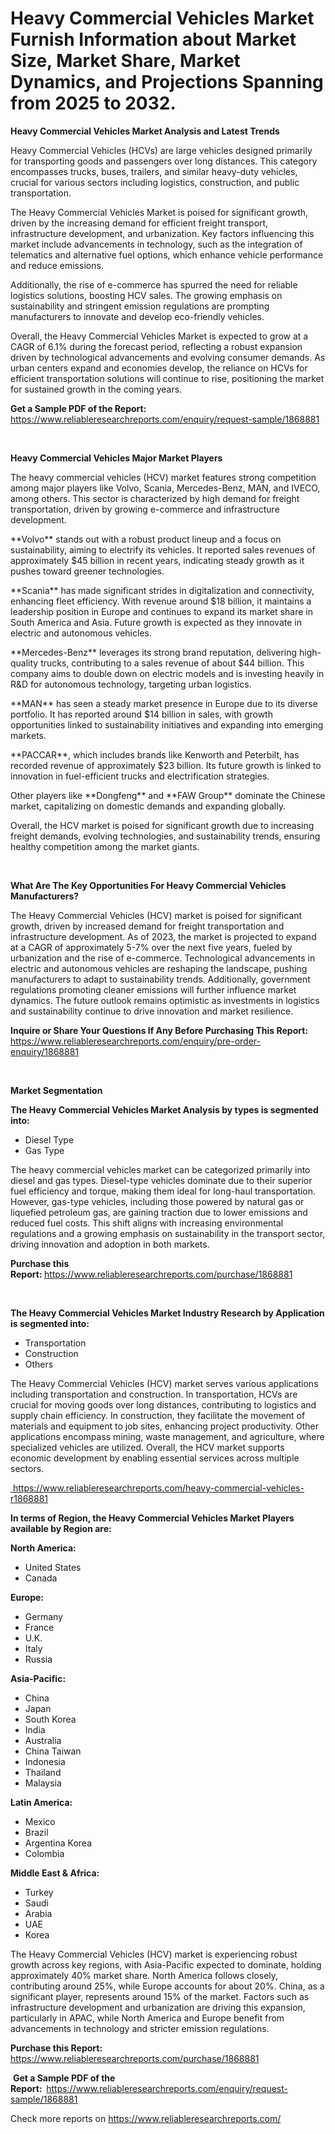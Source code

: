 <p><h1>Heavy Commercial Vehicles Market Furnish Information about Market Size, Market Share, Market Dynamics, and Projections Spanning from 2025 to 2032.</h1></p><p><strong>Heavy Commercial Vehicles Market Analysis and Latest Trends</strong></p>
<p><p>Heavy Commercial Vehicles (HCVs) are large vehicles designed primarily for transporting goods and passengers over long distances. This category encompasses trucks, buses, trailers, and similar heavy-duty vehicles, crucial for various sectors including logistics, construction, and public transportation. </p><p>The Heavy Commercial Vehicles Market is poised for significant growth, driven by the increasing demand for efficient freight transport, infrastructure development, and urbanization. Key factors influencing this market include advancements in technology, such as the integration of telematics and alternative fuel options, which enhance vehicle performance and reduce emissions. </p><p>Additionally, the rise of e-commerce has spurred the need for reliable logistics solutions, boosting HCV sales. The growing emphasis on sustainability and stringent emission regulations are prompting manufacturers to innovate and develop eco-friendly vehicles. </p><p>Overall, the Heavy Commercial Vehicles Market is expected to grow at a CAGR of 6.1% during the forecast period, reflecting a robust expansion driven by technological advancements and evolving consumer demands. As urban centers expand and economies develop, the reliance on HCVs for efficient transportation solutions will continue to rise, positioning the market for sustained growth in the coming years.</p></p>
<p><strong>Get a Sample PDF of the Report:&nbsp;</strong> <a href="https://www.reliableresearchreports.com/enquiry/request-sample/1868881?utm_campaign=3446&utm_medium=2&utm_source=Github&utm_content=ia&utm_term=30032025&utm_id=heavy-commercial-vehicles">https://www.reliableresearchreports.com/enquiry/request-sample/1868881</a></p>
<p>&nbsp;</p>
<p><strong>Heavy Commercial Vehicles Major Market Players</strong></p>
<p><p>The heavy commercial vehicles (HCV) market features strong competition among major players like Volvo, Scania, Mercedes-Benz, MAN, and IVECO, among others. This sector is characterized by high demand for freight transportation, driven by growing e-commerce and infrastructure development.</p><p>**Volvo** stands out with a robust product lineup and a focus on sustainability, aiming to electrify its vehicles. It reported sales revenues of approximately $45 billion in recent years, indicating steady growth as it pushes toward greener technologies.</p><p>**Scania** has made significant strides in digitalization and connectivity, enhancing fleet efficiency. With revenue around $18 billion, it maintains a leadership position in Europe and continues to expand its market share in South America and Asia. Future growth is expected as they innovate in electric and autonomous vehicles.</p><p>**Mercedes-Benz** leverages its strong brand reputation, delivering high-quality trucks, contributing to a sales revenue of about $44 billion. This company aims to double down on electric models and is investing heavily in R&D for autonomous technology, targeting urban logistics.</p><p>**MAN** has seen a steady market presence in Europe due to its diverse portfolio. It has reported around $14 billion in sales, with growth opportunities linked to sustainability initiatives and expanding into emerging markets.</p><p>**PACCAR**, which includes brands like Kenworth and Peterbilt, has recorded revenue of approximately $23 billion. Its future growth is linked to innovation in fuel-efficient trucks and electrification strategies.</p><p>Other players like **Dongfeng** and **FAW Group** dominate the Chinese market, capitalizing on domestic demands and expanding globally.</p><p>Overall, the HCV market is poised for significant growth due to increasing freight demands, evolving technologies, and sustainability trends, ensuring healthy competition among the market giants.</p></p>
<p>&nbsp;</p>
<p><strong>What Are The Key Opportunities For Heavy Commercial Vehicles Manufacturers?</strong></p>
<p><p>The Heavy Commercial Vehicles (HCV) market is poised for significant growth, driven by increased demand for freight transportation and infrastructure development. As of 2023, the market is projected to expand at a CAGR of approximately 5-7% over the next five years, fueled by urbanization and the rise of e-commerce. Technological advancements in electric and autonomous vehicles are reshaping the landscape, pushing manufacturers to adapt to sustainability trends. Additionally, government regulations promoting cleaner emissions will further influence market dynamics. The future outlook remains optimistic as investments in logistics and sustainability continue to drive innovation and market resilience.</p></p>
<p><strong>Inquire or Share Your Questions If Any Before Purchasing This Report:</strong> <a href="https://www.reliableresearchreports.com/enquiry/pre-order-enquiry/1868881?utm_campaign=3446&utm_medium=2&utm_source=Github&utm_content=ia&utm_term=30032025&utm_id=heavy-commercial-vehicles">https://www.reliableresearchreports.com/enquiry/pre-order-enquiry/1868881</a></p>
<p>&nbsp;</p>
<p><strong>Market Segmentation</strong></p>
<p><strong>The Heavy Commercial Vehicles Market Analysis by types is segmented into:</strong></p>
<p><ul><li>Diesel Type</li><li>Gas Type</li></ul></p>
<p><p>The heavy commercial vehicles market can be categorized primarily into diesel and gas types. Diesel-type vehicles dominate due to their superior fuel efficiency and torque, making them ideal for long-haul transportation. However, gas-type vehicles, including those powered by natural gas or liquefied petroleum gas, are gaining traction due to lower emissions and reduced fuel costs. This shift aligns with increasing environmental regulations and a growing emphasis on sustainability in the transport sector, driving innovation and adoption in both markets.</p></p>
<p><strong>Purchase this Report:&nbsp;</strong><a href="https://www.reliableresearchreports.com/purchase/1868881?utm_campaign=3446&utm_medium=2&utm_source=Github&utm_content=ia&utm_term=30032025&utm_id=heavy-commercial-vehicles">https://www.reliableresearchreports.com/purchase/1868881</a></p>
<p>&nbsp;</p>
<p><strong>The Heavy Commercial Vehicles Market Industry Research by Application is segmented into:</strong></p>
<p><ul><li>Transportation</li><li>Construction</li><li>Others</li></ul></p>
<p><p>The Heavy Commercial Vehicles (HCV) market serves various applications including transportation and construction. In transportation, HCVs are crucial for moving goods over long distances, contributing to logistics and supply chain efficiency. In construction, they facilitate the movement of materials and equipment to job sites, enhancing project productivity. Other applications encompass mining, waste management, and agriculture, where specialized vehicles are utilized. Overall, the HCV market supports economic development by enabling essential services across multiple sectors.</p></p>
<p><a href="https://www.reliableresearchreports.com/heavy-commercial-vehicles-r1868881?utm_campaign=3446&utm_medium=2&utm_source=Github&utm_content=ia&utm_term=30032025&utm_id=heavy-commercial-vehicles">&nbsp;https://www.reliableresearchreports.com/heavy-commercial-vehicles-r1868881</a></p>
<p><strong>In terms of Region, the Heavy Commercial Vehicles Market Players available by Region are:</strong></p>
<p>
    <p> <strong> North America: </strong>
        <ul>
            <li>United States</li>
            <li>Canada</li>
        </ul>
        </p> 
    <p> <strong> Europe: </strong>
        <ul>
            <li>Germany</li>
            <li>France</li>
            <li>U.K.</li>
            <li>Italy</li>
            <li>Russia</li>
        </ul>
        </p> 
    <p> <strong> Asia-Pacific: </strong>
        <ul>
            <li>China</li>
            <li>Japan</li>
            <li>South Korea</li>
            <li>India</li>
            <li>Australia</li>
            <li>China Taiwan</li>
            <li>Indonesia</li>
            <li>Thailand</li>
            <li>Malaysia</li>
        </ul>
        </p> 
    <p> <strong> Latin America: </strong>
        <ul>
            <li>Mexico</li>
            <li>Brazil</li>
            <li>Argentina Korea</li>
            <li>Colombia</li>
        </ul>
        </p> 
    <p> <strong> Middle East & Africa: </strong>
        <ul>
            <li>Turkey</li>
            <li>Saudi</li>
            <li>Arabia</li>
            <li>UAE</li>
            <li>Korea</li>
        </ul>
    </p>
    </p>
<p><p>The Heavy Commercial Vehicles (HCV) market is experiencing robust growth across key regions, with Asia-Pacific expected to dominate, holding approximately 40% market share. North America follows closely, contributing around 25%, while Europe accounts for about 20%. China, as a significant player, represents around 15% of the market. Factors such as infrastructure development and urbanization are driving this expansion, particularly in APAC, while North America and Europe benefit from advancements in technology and stricter emission regulations.</p></p>
<p><strong>Purchase this Report: </strong><a href="https://www.reliableresearchreports.com/purchase/1868881?utm_campaign=3446&utm_medium=2&utm_source=Github&utm_content=ia&utm_term=30032025&utm_id=heavy-commercial-vehicles">https://www.reliableresearchreports.com/purchase/1868881</a></p>
<p>&nbsp;<strong>Get a Sample PDF of the Report:&nbsp;&nbsp;</strong><a href="https://www.reliableresearchreports.com/enquiry/request-sample/1868881?utm_campaign=3446&utm_medium=2&utm_source=Github&utm_content=ia&utm_term=30032025&utm_id=heavy-commercial-vehicles">https://www.reliableresearchreports.com/enquiry/request-sample/1868881</a></p>
<p><strong></strong></p>
<p>Check more reports on <a href="https://www.reliableresearchreports.com/?utm_campaign=3446&utm_medium=2&utm_source=Github&utm_content=ia&utm_term=30032025&utm_id=heavy-commercial-vehicles">https://www.reliableresearchreports.com/</a></p>